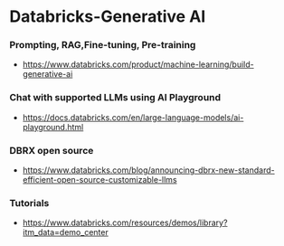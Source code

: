# Databricks-Generative AI 

### Prompting, RAG,Fine-tuning, Pre-training 
- https://www.databricks.com/product/machine-learning/build-generative-ai

### Chat with supported LLMs using AI Playground
- https://docs.databricks.com/en/large-language-models/ai-playground.html

### DBRX open source 
- https://www.databricks.com/blog/announcing-dbrx-new-standard-efficient-open-source-customizable-llms

### Tutorials
- https://www.databricks.com/resources/demos/library?itm_data=demo_center
  
  
